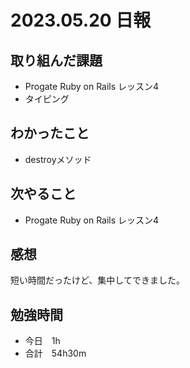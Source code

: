 # 2023.05.20 日報

## 取り組んだ課題
- Progate Ruby on Rails レッスン4
- タイピング

## わかったこと
- destroyメソッド

## 次やること
- Progate Ruby on Rails レッスン4

## 感想
  短い時間だったけど、集中してできました。
  
## 勉強時間
- 今日　1h
- 合計　54h30m
